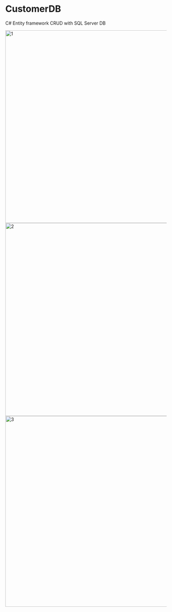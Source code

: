 # CustomerDB
C# Entity framework CRUD with SQL Server DB

<img width="602" alt="1" src="https://user-images.githubusercontent.com/51817049/119232111-a2402500-bb2c-11eb-9648-1e2329da5aab.PNG">
<img width="603" alt="2" src="https://user-images.githubusercontent.com/51817049/119232113-a3715200-bb2c-11eb-8663-0b6fe09663cd.PNG">
<img width="596" alt="3" src="https://user-images.githubusercontent.com/51817049/119232114-a3715200-bb2c-11eb-9df2-a04f25d778a9.PNG">
